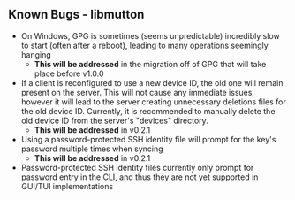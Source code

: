 ## Known Bugs - libmutton
- On Windows, GPG is sometimes (seems unpredictable) incredibly slow to start (often after a reboot), leading to many operations seemingly hanging
    - **This will be addressed** in the migration off of GPG that will take place before v1.0.0
- If a client is reconfigured to use a new device ID, the old one will remain present on the server. This will not cause any immediate issues, however it will lead to the server creating unnecessary deletions files for the old device ID. Currently, it is recommended to manually delete the old device ID from the server's "devices" directory.
    - **This will be addressed** in v0.2.1
- Using a password-protected SSH identity file will prompt for the key's password multiple times when syncing
    - **This will be addressed** in v0.2.1
- Password-protected SSH identity files currently only prompt for password entry in the CLI, and thus they are not yet supported in GUI/TUI implementations
